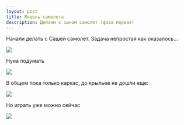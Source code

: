 ```yaml
---
layout: post
title: Модель самолета
description: Делаем с сыном самолет (фаза первая)
---
```


Начали делать с Сашей самолет. Задача непростая как оказалось...

<img src="http://i.imgur.com/fEI63hxl.jpg" class="img-responsive img-thumbnail">

Нуна подумать

<img src="http://i.imgur.com/Ul00tXbl.jpg" class="img-responsive img-thumbnail">

В общем пока только каркас, до крыльев не дошли еще:

<img src="http://i.imgur.com/3KuOMECl.jpg" class="img-responsive img-thumbnail">

Но играть уже можно сейчас

<img src="http://i.imgur.com/sFNMOxnl.jpg" class="img-responsive img-thumbnail">